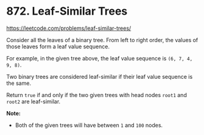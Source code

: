 # 872. Leaf-Similar Trees

https://leetcode.com/problems/leaf-similar-trees/

Consider all the leaves of a binary tree. From left to right order, the values of those leaves form a leaf value sequence.

For example, in the given tree above, the leaf value sequence is `(6, 7, 4, 9, 8)`.

Two binary trees are considered leaf-similar if their leaf value sequence is the same.

Return `true` if and only if the two given trees with head nodes `root1` and `root2` are leaf-similar.

**Note:**

- Both of the given trees will have between `1` and `100` nodes.
